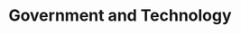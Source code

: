 ---
permalink: /modules/policy/government/
title: Government and Technology
readings:
    - title: "Of Course Congress Is Clueless About Tech—It Killed Its Tutor"
      author: "Kim Zetter"
      year: 2016
      url: "https://www.wired.com/2016/04/office-technology-assessment-congress-clueless-tech-killed-tutor/"
      note: ""

    - title: "Digital infrastructure is more than just broadband: What the US can learn from Europe's open source technology policy study"
      author: "Frank Nagle"
      year: 2021
      url: "https://www.brookings.edu/research/digital-infrastructure-is-more-than-just-broadband-what-the-u-s-can-learn-from-europes-open-source-technology-policy-study/"
      note: ""

    - title: "To Move Forward, Federal IT Infrastructure Needs Resiliency"
      author: "Dante Disparte and Tomicah Tillemann"
      year: 2021
      url: "https://fedtechmagazine.com/article/2021/02/move-forward-federal-it-infrastructure-needs-resiliency"
      note: ""

    - title: "'The Fifth Risk' Paints A Portrait Of A Government Led By The Uninterested"
      author: "Brian Naylor"
      year: 2018
      url: "https://www.npr.org/2018/10/02/652563904/the-fifth-risk-paints-a-portrait-of-a-government-led-by-the-uninterested"
      note: ""

    - title: "The Failed Launch Of www.HealthCare.gov"
      author: "Technology and Operations Management at Harvard University"
      year: 2016
      url: "https://d3.harvard.edu/platform-rctom/submission/the-failed-launch-of-www-healthcare-gov/"
      note: ""

    - title: "IT infrastructure: pillar of digital government"
      author: "Kearney"
      year: 2015
      url: "https://www.kearney.com/public-sector/article/-/insights/it-infrastructure-pillar-of-digital-government"
      note: "Skim"
---